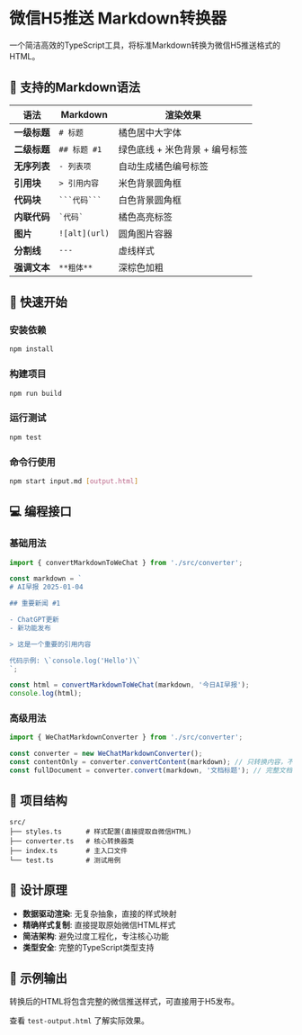# 微信H5推送 Markdown转换器

一个简洁高效的TypeScript工具，将标准Markdown转换为微信H5推送格式的HTML。

## 🎯 支持的Markdown语法

| 语法 | Markdown | 渲染效果 |
|------|----------|----------|
| **一级标题** | `# 标题` | 橘色居中大字体 |
| **二级标题** | `## 标题 #1` | 绿色底线 + 米色背景 + 编号标签 |
| **无序列表** | `- 列表项` | 自动生成橘色编号标签 |
| **引用块** | `> 引用内容` | 米色背景圆角框 |
| **代码块** | ` ```代码``` ` | 白色背景圆角框 |
| **内联代码** | `` `代码` `` | 橘色高亮标签 |
| **图片** | `![alt](url)` | 圆角图片容器 |
| **分割线** | `---` | 虚线样式 |
| **强调文本** | `**粗体**` | 深棕色加粗 |

## 🚀 快速开始

### 安装依赖
```bash
npm install
```

### 构建项目
```bash
npm run build
```

### 运行测试
```bash
npm test
```

### 命令行使用
```bash
npm start input.md [output.html]
```

## 💻 编程接口

### 基础用法
```typescript
import { convertMarkdownToWeChat } from './src/converter';

const markdown = `
# AI早报 2025-01-04

## 重要新闻 #1

- ChatGPT更新
- 新功能发布

> 这是一个重要的引用内容

代码示例: \`console.log('Hello')\`
`;

const html = convertMarkdownToWeChat(markdown, '今日AI早报');
console.log(html);
```

### 高级用法
```typescript
import { WeChatMarkdownConverter } from './src/converter';

const converter = new WeChatMarkdownConverter();
const contentOnly = converter.convertContent(markdown); // 只转换内容，不包含容器
const fullDocument = converter.convert(markdown, '文档标题'); // 完整文档
```

## 📁 项目结构

```
src/
├── styles.ts      # 样式配置(直接提取自微信HTML)
├── converter.ts   # 核心转换器类  
├── index.ts       # 主入口文件
└── test.ts        # 测试用例
```

## 🎨 设计原理

- **数据驱动渲染**: 无复杂抽象，直接的样式映射
- **精确样式复制**: 直接提取原始微信HTML样式
- **简洁架构**: 避免过度工程化，专注核心功能
- **类型安全**: 完整的TypeScript类型支持

## 📝 示例输出

转换后的HTML将包含完整的微信推送样式，可直接用于H5发布。

查看 `test-output.html` 了解实际效果。
